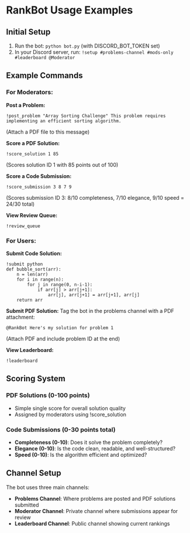 # RankBot Usage Examples

## Initial Setup
1. Run the bot: `python bot.py` (with DISCORD_BOT_TOKEN set)
2. In your Discord server, run: `!setup #problems-channel #mods-only #leaderboard @Moderator`

## Example Commands

### For Moderators:

**Post a Problem:**
```
!post_problem "Array Sorting Challenge" This problem requires implementing an efficient sorting algorithm.
```
(Attach a PDF file to this message)

**Score a PDF Solution:**
```
!score_solution 1 85
```
(Scores solution ID 1 with 85 points out of 100)

**Score a Code Submission:**
```
!score_submission 3 8 7 9
```
(Scores submission ID 3: 8/10 completeness, 7/10 elegance, 9/10 speed = 24/30 total)

**View Review Queue:**
```
!review_queue
```

### For Users:

**Submit Code Solution:**
```
!submit python
def bubble_sort(arr):
    n = len(arr)
    for i in range(n):
        for j in range(0, n-i-1):
            if arr[j] > arr[j+1]:
                arr[j], arr[j+1] = arr[j+1], arr[j]
    return arr
```

**Submit PDF Solution:**
Tag the bot in the problems channel with a PDF attachment:
```
@RankBot Here's my solution for problem 1
```
(Attach PDF and include problem ID at the end)

**View Leaderboard:**
```
!leaderboard
```

## Scoring System

### PDF Solutions (0-100 points)
- Simple single score for overall solution quality
- Assigned by moderators using !score_solution

### Code Submissions (0-30 points total)
- **Completeness (0-10)**: Does it solve the problem completely?
- **Elegance (0-10)**: Is the code clean, readable, and well-structured?
- **Speed (0-10)**: Is the algorithm efficient and optimized?

## Channel Setup

The bot uses three main channels:
- **Problems Channel**: Where problems are posted and PDF solutions submitted
- **Moderator Channel**: Private channel where submissions appear for review
- **Leaderboard Channel**: Public channel showing current rankings

